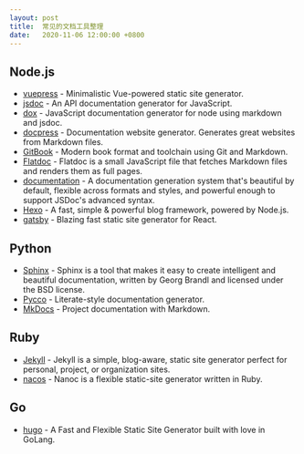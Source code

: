 ```yaml
---
layout: post
title:  常见的文档工具整理
date:   2020-11-06 12:00:00 +0800
---
```


## Node.js

- [vuepress](https://github.com/vuejs/vuepress) - Minimalistic Vue-powered static site generator.
- [jsdoc](https://github.com/jsdoc3/jsdoc) - An API documentation generator for JavaScript.
- [dox](https://github.com/tj/dox) - JavaScript documentation generator for node using markdown and jsdoc.
- [docpress](https://github.com/docpress/docpress) - Documentation website generator. Generates great websites from Markdown files.
- [GitBook](https://github.com/GitbookIO/gitbook) - Modern book format and toolchain using Git and Markdown.
- [Flatdoc](https://github.com/rstacruz/flatdoc/) - Flatdoc is a small JavaScript file that fetches Markdown files and renders them as full pages.
- [documentation](https://github.com/documentationjs/documentation) - A documentation generation system that's beautiful by default, flexible across formats and styles, and powerful enough to support JSDoc's advanced syntax.
- [Hexo](https://github.com/hexojs/hexo) - A fast, simple & powerful blog framework, powered by Node.js.
- [gatsby](https://github.com/gatsbyjs/gatsby) - Blazing fast static site generator for React.

## Python

- [Sphinx](https://github.com/sphinx-doc/sphinx) - Sphinx is a tool that makes it easy to create intelligent and beautiful documentation, written by Georg Brandl and licensed under the BSD license.
- [Pycco](https://github.com/pycco-docs/pycco) - Literate-style documentation generator.
- [MkDocs](https://github.com/mkdocs/mkdocs/) - Project documentation with Markdown.

## Ruby

- [Jekyll](https://github.com/jekyll/jekyll) - Jekyll is a simple, blog-aware, static site generator perfect for personal, project, or organization sites.
- [nacos](https://github.com/nanoc/nanoc) - Nanoc is a flexible static-site generator written in Ruby.

## Go

- [hugo](https://github.com/spf13/hugo) - A Fast and Flexible Static Site Generator built with love in GoLang.
